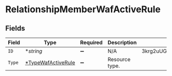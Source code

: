 # RelationshipMemberWafActiveRule


## Fields

| Field                                                          | Type                                                           | Required                                                       | Description                                                    | Example                                                        |
| -------------------------------------------------------------- | -------------------------------------------------------------- | -------------------------------------------------------------- | -------------------------------------------------------------- | -------------------------------------------------------------- |
| `ID`                                                           | **string*                                                      | :heavy_minus_sign:                                             | N/A                                                            | 3krg2uUGZzb2W9Euo4moOR                                         |
| `Type`                                                         | [*TypeWafActiveRule](../../models/shared/typewafactiverule.md) | :heavy_minus_sign:                                             | Resource type.                                                 |                                                                |